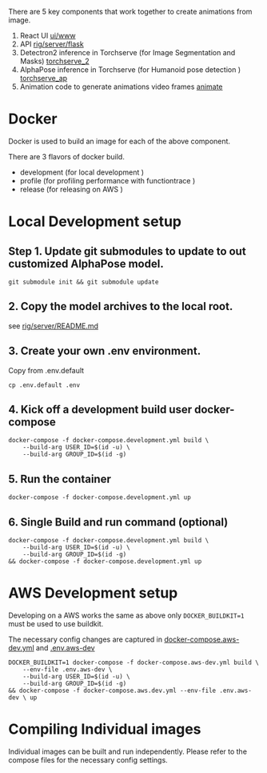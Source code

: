 There are 5 key components that work together to create animations from image.

1. React UI [ui/www](ui/www)
2. API [rig/server/flask](rig/server/flask)
3. Detectron2 inference in Torchserve (for Image Segmentation and Masks) [torchserve_2](torchserve_d2)
4. AlphaPose inference in Torchserve (for Humanoid pose detection ) [torchserve_ap](torchserve_ap)
5. Animation code to generate animations video frames [animate](animate)

# Docker

Docker is used to build an image for each of the above component.

There are 3 flavors of docker build.

- development (for local development )
- profile (for profiling performance with functiontrace )
- release (for releasing on AWS )

# Local Development setup

## Step 1. Update git submodules to update to out customized AlphaPose model.

```
git submodule init && git submodule update
```

## 2. Copy the model archives to the local root.

see [rig/server/README.md](rig/server/README.md)

## 3. Create your own .env environment.

Copy from .env.default

```
cp .env.default .env
```

## 4. Kick off a development build user docker-compose

```shell
docker-compose -f docker-compose.development.yml build \
    --build-arg USER_ID=$(id -u) \
    --build-arg GROUP_ID=$(id -g)
```

## 5. Run the container

```
docker-compose -f docker-compose.development.yml up
```

## 6. Single Build and run command (optional)

```
docker-compose -f docker-compose.development.yml build \
    --build-arg USER_ID=$(id -u) \
    --build-arg GROUP_ID=$(id -g)
&& docker-compose -f docker-compose.development.yml up
```

# AWS Development setup

Developing on a AWS works the same as above only `DOCKER_BUILDKIT=1` must be used to use buildkit.

The necessary config changes are captured in [docker-compose.aws-dev.yml](docker-compose.aws-dev.yml) and [.env.aws-dev](.env.aws-dev)

```
DOCKER_BUILDKIT=1 docker-compose -f docker-compose.aws-dev.yml build \
    --env-file .env.aws-dev \
    --build-arg USER_ID=$(id -u) \
    --build-arg GROUP_ID=$(id -g)
&& docker-compose -f docker-compose.aws.dev.yml --env-file .env.aws-dev \ up
```

# Compiling Individual images

Individual images can be built and run independently. Please refer to the compose files for the necessary config settings.
